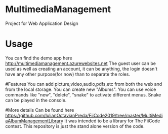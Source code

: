 # MultimediaManagement
Project for Web Application Design

# Usage
You can find the demo app here http://multimediamanagement.azurewebsites.net
The guest user can be used as well as creating an account, it can be anything, the login doesn't have any other purpose(for now) than to separate the roles.

#Features
You can add picture,video,audio,pdfs,etc from both the web and from the local storage.
You can create new "Albums".
You can use voice commands like "new", "delete", "snake" to activate different menus.
Snake can be played in the console.

#More details
Can be found here https://github.com/IulianOctavianPreda/FiiCode2019/tree/master/MultiMediaAlbumManagementLibrary
It was intended to be a library for The FiiCode contest.
This repository is just the stand alone version of the code.
